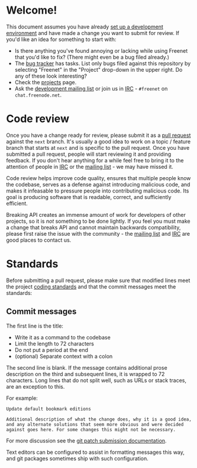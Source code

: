 # Welcome!

This document assumes you have already [set up a development
environment](https://wiki.freenetproject.org/Building_from_source) and have made
a change you want to submit for review. If you'd like an idea for something to
start with:

* Is there anything you've found annoying or lacking while using Freenet that
  you'd like to fix? (There might even be a bug filed already.)
* The [bug tracker](https://bugs.freenetproject.org/my_view_page.php) has tasks.
  List only bugs filed against this repository by selecting "Freenet" in the
  "Project" drop-down in the upper right. Do any of these look interesting?
* Check the [projects](https://wiki.freenetproject.org/Projects) page.
* Ask the [development mailing list](https://emu.freenetproject.org/cgi-bin/mailman/listinfo/devl)
  or join us in [IRC](https://freenetproject.org/irc.html) - `#freenet` on
  `chat.freenode.net`.

# Code review

Once you have a change ready for review, please submit it as a [pull
request](https://help.github.com/articles/using-pull-requests/#initiating-the-pull-request)
against the `next` branch. It's usually a good idea to work on a topic / feature
branch that starts at `next` and is specific to the pull request. Once you have
submitted a pull request, people will start reviewing it and providing feedback.
If you don't hear anything for a while feel free to bring it to the attention of
people in [IRC](https://freenetproject.org/irc.html) or the [mailing
list](https://emu.freenetproject.org/cgi-bin/mailman/listinfo/devl) - we may
have missed it.

Code review helps improve code quality, ensures that multiple people know the
codebase, serves as a defense against introducing malicious code, and makes it
infeasable to pressure people into contributing malicious code. Its goal is
producing software that is readable, correct, and sufficiently efficient.

Breaking API creates an immense amount of work for developers of other projects,
so it is *not* something to be done lightly. If you feel you must make a change
that breaks API and cannot maintain backwards compatibility, please first raise
the issue with the community - the [mailing list](https://emu.freenetproject.org/cgi-bin/mailman/listinfo/devl)
and [IRC](https://freenetproject.org/irc.html) are good places to contact us.

# Standards

Before submitting a pull request, please make sure that modified lines meet the
project [coding standards](https://google-styleguide.googlecode.com/svn/trunk/javaguide.html)
and that the commit messages meet the standards:

## Commit messages

The first line is the title:

* Write it as a command to the codebase
* Limit the length to 72 characters
* Do not put a period at the end
* (optional) Separate context with a colon

The second line is blank. If the message contains additional prose description
on the third and subsequent lines, it is wrapped to 72 characters. Long lines
that do not split well, such as URLs or stack traces, are an exception to this.

For example:

    Update default bookmark editions
    
    Additional description of what the change does, why it is a good idea,
    and any alternate solutions that seem more obvious and were decided
    against goes here. For some changes this might not be necessary.

For more discussion see the [git patch submission documentation](https://git.kernel.org/cgit/git/git.git/tree/Documentation/SubmittingPatches#n87).

Text editors can be configured to assist in formatting messages this way, and
git packages sometimes ship with such configuration.

